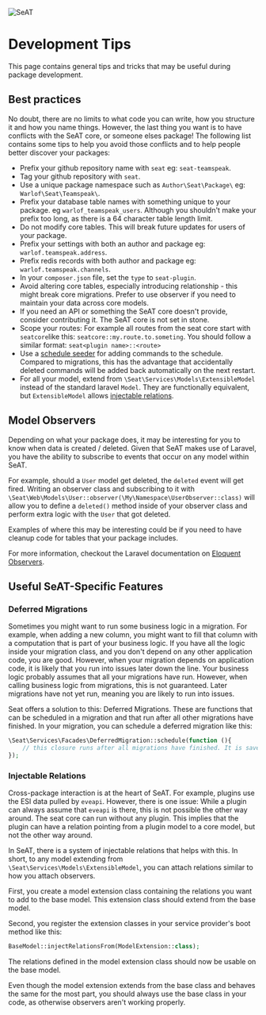 ![SeAT](https://i.imgur.com/aPPOxSK.png)

# Development Tips

This page contains general tips and tricks that may be useful during package development.

## Best practices

No doubt, there are no limits to what code you can write, how you structure it and how you name things. However, the last thing you want is to have conflicts with the SeAT core, or someone elses package! The following list contains some tips to help you avoid those conflicts and to help people better discover your packages:

- Prefix your github repository name with `seat` eg: `seat-teamspeak`.
- Tag your github repository with `seat`.
- Use a unique package namespace such as `Author\Seat\Package\` eg: `Warlof\Seat\Teamspeak\`.
- Prefix your database table names with something unique to your package. eg `warlof_teamspeak_users`. 
  Although you shouldn't make your prefix too long, as there is a 64 character table length limit.
- Do not modify core tables. This will break future updates for users of your package.
- Prefix your settings with both an author and package eg: `warlof.teamspeak.address`.
- Prefix redis records with both author and package eg: `warlof.teamspeak.channels`.
- In your `composer.json` file, set the `type` to `seat-plugin`.
- Avoid altering core tables, especially introducing relationship - this might break core migrations. Prefer to use observer if you need to maintain your data across core models.
- If you need an API or something the SeAT core doesn't provide, consider contributing it. The SeAT core is not set in stone.
- Scope your routes: For example all routes from the seat core start with `seatcore`like this: `seatcore::my.route.to.someting`. You should follow a similar format: `seat<plugin name>::<route>`
- Use a [schedule seeder](package_development.md#jobs--schedules) for adding commands to the schedule. Compared to migrations, this has the advantage that accidentally deleted commands will be added back automatically on the next restart.
- For all your model, extend from `\Seat\Services\Models\ExtensibleModel` instead of the standard laravel `Model`. They are functionally equivalent, but `ExtensibleModel` allows [injectable relations](#injectable-relations).

## Model Observers

Depending on what your package does, it may be interesting for you to know when data is created / deleted. Given that SeAT makes use of Laravel, you have the ability to subscribe to events that occur on any model within SeAT.

For example, should a `User` model get deleted, the `deleted` event will get fired. Writing an observer class and subscribing to it with `\Seat\Web\Models\User::observer(\My\Namespace\UserObserver::class)` will allow you to define a `deleted()` method inside of your observer class and perform extra logic with the `User` that got deleted.

Examples of where this may be interesting could be if you need to have cleanup code for tables that your package includes.

For more information, checkout the Laravel documentation on [Eloquent Observers](https://laravel.com/docs/10.x/eloquent#observers).

## Useful SeAT-Specific Features
### Deferred Migrations
Sometimes you might want to run some business logic in a migration. For example, when adding a new column, you might want to fill that column with a computation that is part of your business logic.
If you have all the logic inside your migration class, and you don't depend on any other application code, you are good. However, when your migration depends on application code, it is likely that
you run into issues later down the line. Your business logic probably assumes that all your migrations have run. However, when calling business logic from migrations, this is not guaranteed. 
Later migrations have not yet run, meaning you are likely to run into issues.

Seat offers a solution to this: Deferred Migrations. These are functions that can be scheduled in a migration and that run after all other migrations have finished.
In your migration, you can schedule a deferred migration like this:

```php
\Seat\Services\Facades\DeferredMigration::schedule(function (){
    // this closure runs after all migrations have finished. It is save to call business logic from here.
});
```

### Injectable Relations
Cross-package interaction is at the heart of SeAT. For example, plugins use the ESI data pulled by `eveapi`. However, there is one issue: While a plugin can always assume that `eveapi` is there,
this is not possible the other way around. The seat core can run without any plugin. This implies that the plugin can have a relation pointing from a plugin model to a core model, but not the other
way around.

In SeAT, there is a system of injectable relations that helps with this. In short, to any model extending from `\Seat\Services\Models\ExtensibleModel`, you can attach relations similar to how you
attach observers. 

First, you create a model extension class containing the relations you want to add to the base model. This extension class should extend from the base model.

Second, you register the extension classes in your service provider's boot method like this:
```php
BaseModel::injectRelationsFrom(ModelExtension::class);
```

The relations defined in the model extension class should now be usable on the base model. 

Even though the model extension extends from the base class and behaves the same for the most part, you should always use the base class in your code, as otherwise observers aren't working properly.
